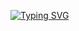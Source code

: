[![Typing SVG](https://readme-typing-svg.demolab.com?font=Fira+Code&weight=600&pause=1000&random=false&width=435&lines=Hello+There!;I'm+Aran+%F0%9F%91%8B)](https://git.io/typing-svg)

